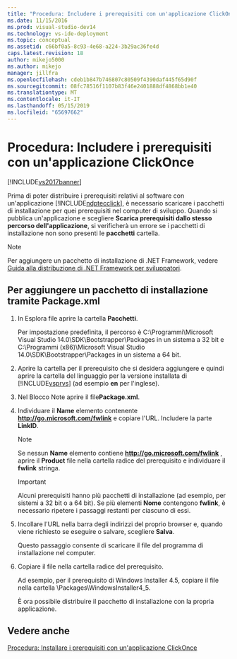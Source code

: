 ```yaml
---
title: "Procedura: Includere i prerequisiti con un'applicazione ClickOnce | Microsoft Docs"
ms.date: 11/15/2016
ms.prod: visual-studio-dev14
ms.technology: vs-ide-deployment
ms.topic: conceptual
ms.assetid: c66bf0a5-8c93-4e68-a224-3b29ac36fe4d
caps.latest.revision: 18
author: mikejo5000
ms.author: mikejo
manager: jillfra
ms.openlocfilehash: cdeb1b847b746807c80509f4390daf445f65d90f
ms.sourcegitcommit: 08fc78516f1107b83f46e2401888df4868bb1e40
ms.translationtype: MT
ms.contentlocale: it-IT
ms.lasthandoff: 05/15/2019
ms.locfileid: "65697662"
---
```

# <a name="how-to-include-prerequisites-with-a-clickonce-application"></a>Procedura: Includere i prerequisiti con un'applicazione ClickOnce
[!INCLUDE[vs2017banner](../includes/vs2017banner.md)]

Prima di poter distribuire i prerequisiti relativi al software con un'applicazione [!INCLUDE[ndptecclick](../includes/ndptecclick-md.md)], è necessario scaricare i pacchetti di installazione per quei prerequisiti nel computer di sviluppo. Quando si pubblica un'applicazione e scegliere **Scarica prerequisiti dallo stesso percorso dell'applicazione**, si verificherà un errore se i pacchetti di installazione non sono presenti le **pacchetti** cartella.  
  
> [!NOTE]
> Per aggiungere un pacchetto di installazione di .NET Framework, vedere [Guida alla distribuzione di .NET Framework per sviluppatori](https://msdn.microsoft.com/library/ee942965\(v=vs.110\).aspx).  
  
## <a name="Package"></a> Per aggiungere un pacchetto di installazione tramite Package.xml  
  
1. In Esplora file aprire la cartella **Pacchetti**.  
  
     Per impostazione predefinita, il percorso è C:\Programmi\Microsoft Visual Studio 14.0\SDK\Bootstrapper\Packages in un sistema a 32 bit e C:\Programmi (x86)\Microsoft Visual Studio 14.0\SDK\Bootstrapper\Packages in un sistema a 64 bit.  
  
2. Aprire la cartella per il prerequisito che si desidera aggiungere e quindi aprire la cartella del linguaggio per la versione installata di [!INCLUDE[vsprvs](../includes/vsprvs-md.md)] (ad esempio **en** per l'inglese).  
  
3. Nel Blocco Note aprire il file**Package.xml**.  
  
4. Individuare il **Name** elemento contenente **http://go.microsoft.com/fwlink** e copiare l'URL. Includere la parte **LinkID**.  
  
    > [!NOTE]
    > Se nessun **Name** elemento contiene **http://go.microsoft.com/fwlink** , aprire il **Product** file nella cartella radice del prerequisito e individuare il **fwlink** stringa.  
  
    > [!IMPORTANT]
    > Alcuni prerequisiti hanno più pacchetti di installazione (ad esempio, per sistemi a 32 bit o a 64 bit). Se più elementi **Nome** contengono **fwlink**, è necessario ripetere i passaggi restanti per ciascuno di essi.  
  
5. Incollare l'URL nella barra degli indirizzi del proprio browser e, quando viene richiesto se eseguire o salvare, scegliere **Salva**.  
  
     Questo passaggio consente di scaricare il file del programma di installazione nel computer.  
  
6. Copiare il file nella cartella radice del prerequisito.  
  
     Ad esempio, per il prerequisito di Windows Installer 4.5, copiare il file nella cartella \Packages\WindowsInstaller4_5.  
  
     È ora possibile distribuire il pacchetto di installazione con la propria applicazione.  
  
## <a name="see-also"></a>Vedere anche  
 [Procedura: Installare i prerequisiti con un'applicazione ClickOnce](../deployment/how-to-install-prerequisites-with-a-clickonce-application.md)
